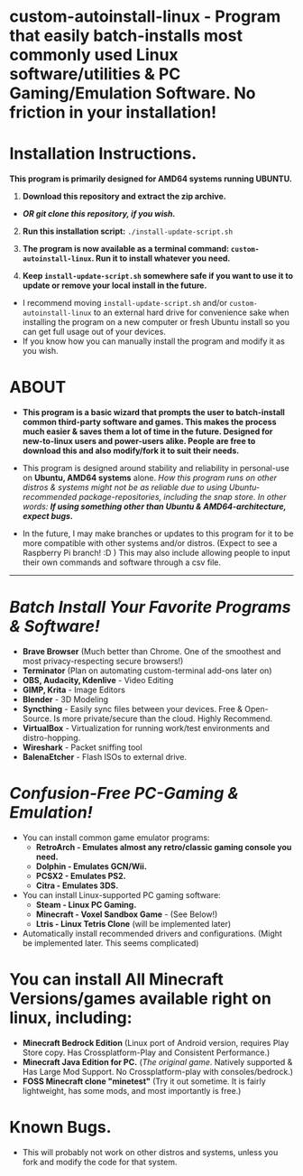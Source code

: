 # custom-autoinstall-linux - Program that easily batch-installs most commonly used Linux software/utilities & PC Gaming/Emulation Software. No friction in your installation!

# Installation Instructions. 
  **This program is primarily designed for AMD64 systems running UBUNTU.**
  1. **Download this repository and extract the zip archive.**
  * ***OR git clone this repository, if you wish.***
  2. **Run this installation script:** ```./install-update-script.sh```
  
  3. **The program is now available as a terminal command: ```custom-autoinstall-linux```. Run it to install whatever you need.**
  
  4. **Keep ```install-update-script.sh``` somewhere safe if you want to use it to update or remove your local install in the future.**
  * I recommend moving ```install-update-script.sh``` and/or ```custom-autoinstall-linux``` to an external hard drive for convenience sake when installing the program on a new computer or fresh Ubuntu install so you can get full usage out of your devices.
  * If you know how you can manually install the program and modify it as you wish.

# ABOUT

* **This program is a basic wizard that prompts the user to batch-install common third-party software and games. This makes the process much easier & saves them a lot of time in the future. Designed for new-to-linux users and power-users alike. People are free to download this and also modify/fork it to suit their needs.**

* This program is designed around stability and reliability in personal-use on **Ubuntu, AMD64 systems** alone. *How this program runs on other distros & systems might not be as reliable due to using Ubuntu-recommended package-repositories, including the snap store. In other words: **If using something other than Ubuntu & AMD64-architecture, expect bugs.***

* In the future, I may make branches or updates to this program for it to be more compatible with other systems and/or distros. (Expect to see a Raspberry Pi branch! :D ) This may also include allowing people to input their own commands and software through a csv file.


---------------------------------------------------

# *Batch Install Your Favorite Programs & Software!*
* **Brave Browser** (Much better than Chrome. One of the smoothest and most privacy-respecting secure browsers!)
* **Terminator** (Plan on automating custom-terminal add-ons later on)
* **OBS, Audacity, Kdenlive** - Video Editing
* **GIMP, Krita** - Image Editors
* **Blender** - 3D Modeling
* **Syncthing** - Easily sync files between your devices. Free & Open-Source. Is more private/secure than the cloud. Highly Recommend.
* **VirtualBox** - Virtualization for running work/test environments and distro-hopping.
* **Wireshark** - Packet sniffing tool
* **BalenaEtcher** - Flash ISOs to external drive.
# *Confusion-Free PC-Gaming & Emulation!*
* You can install common game emulator programs: 
  * **RetroArch - Emulates almost any retro/classic gaming console you need.**
  * **Dolphin - Emulates GCN/Wii.**
  * **PCSX2 - Emulates PS2.**
  * **Citra - Emulates 3DS.**
* You can install Linux-supported PC gaming software:
  * **Steam - Linux PC Gaming.**
  * **Minecraft - Voxel Sandbox Game** - (See Below!)
  * **Ltris - Linux Tetris Clone** (will be implemented later)
* Automatically install recommended drivers and configurations. (Might be implemented later. This seems complicated)  
# You can install All Minecraft Versions/games available right on linux, including:
* **Minecraft Bedrock Edition** (Linux port of Android version, requires Play Store copy. Has Crossplatform-Play and Consistent Performance.)
* **Minecraft Java Edition for PC.** (*The original game*. Natively supported & Has Large Mod Support. No Crossplatform-play with consoles/bedrock.)
* **FOSS Minecraft clone "minetest"** (Try it out sometime. It is fairly lightweight, has some mods, and most importantly is free.)

# Known Bugs.
* This will probably not work on other distros and systems, unless you fork and modify the code for that system.
